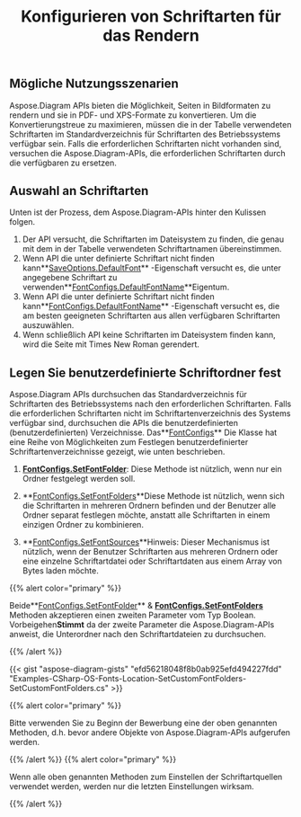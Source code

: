 ﻿---
title: Konfigurieren von Schriftarten für das Rendern
type: docs
weight: 10
url: /de/net/configuring-fonts-for-rendering/
---
## **Mögliche Nutzungsszenarien**

Aspose.Diagram APIs bieten die Möglichkeit, Seiten in Bildformaten zu rendern und sie in PDF- und XPS-Formate zu konvertieren. Um die Konvertierungstreue zu maximieren, müssen die in der Tabelle verwendeten Schriftarten im Standardverzeichnis für Schriftarten des Betriebssystems verfügbar sein. Falls die erforderlichen Schriftarten nicht vorhanden sind, versuchen die Aspose.Diagram-APIs, die erforderlichen Schriftarten durch die verfügbaren zu ersetzen.

## **Auswahl an Schriftarten**

Unten ist der Prozess, dem Aspose.Diagram-APIs hinter den Kulissen folgen.

1. Der API versucht, die Schriftarten im Dateisystem zu finden, die genau mit dem in der Tabelle verwendeten Schriftartnamen übereinstimmen.
1.  Wenn API die unter definierte Schriftart nicht finden kann**[SaveOptions.DefaultFont](https://reference.aspose.com/diagram/net/aspose.diagram.saving/saveoptions/defaultfont/)** -Eigenschaft versucht es, die unter angegebene Schriftart zu verwenden**[FontConfigs.DefaultFontName](https://reference.aspose.com/diagram/net/aspose.diagram/fontconfigs/defaultfontname/)**Eigentum.
1.  Wenn API die unter definierte Schriftart nicht finden kann**[FontConfigs.DefaultFontName](https://reference.aspose.com/diagram/net/aspose.diagram/fontconfigs/defaultfontname/)** -Eigenschaft versucht es, die am besten geeigneten Schriftarten aus allen verfügbaren Schriftarten auszuwählen.
1. Wenn schließlich API keine Schriftarten im Dateisystem finden kann, wird die Seite mit Times New Roman gerendert.

## **Legen Sie benutzerdefinierte Schriftordner fest**

 Aspose.Diagram APIs durchsuchen das Standardverzeichnis für Schriftarten des Betriebssystems nach den erforderlichen Schriftarten. Falls die erforderlichen Schriftarten nicht im Schriftartenverzeichnis des Systems verfügbar sind, durchsuchen die APIs die benutzerdefinierten (benutzerdefinierten) Verzeichnisse. Das**[FontConfigs](https://reference.aspose.com/diagram/net/aspose.diagram/fontconfigs/)** Die Klasse hat eine Reihe von Möglichkeiten zum Festlegen benutzerdefinierter Schriftartenverzeichnisse gezeigt, wie unten beschrieben.

1. **[FontConfigs.SetFontFolder](https://reference.aspose.com/diagram/net/aspose.diagram/fontconfigs/setfontfolder/)**: Diese Methode ist nützlich, wenn nur ein Ordner festgelegt werden soll.

1. **[FontConfigs.SetFontFolders](https://reference.aspose.com/diagram/net/aspose.diagram/fontconfigs/setfontfolders/)**Diese Methode ist nützlich, wenn sich die Schriftarten in mehreren Ordnern befinden und der Benutzer alle Ordner separat festlegen möchte, anstatt alle Schriftarten in einem einzigen Ordner zu kombinieren.
1. **[FontConfigs.SetFontSources](https://reference.aspose.com/diagram/net/aspose.diagram/fontconfigs/setfontsources/)**Hinweis: Dieser Mechanismus ist nützlich, wenn der Benutzer Schriftarten aus mehreren Ordnern oder eine einzelne Schriftartdatei oder Schriftartdaten aus einem Array von Bytes laden möchte.

{{% alert color="primary" %}}

 Beide**[FontConfigs.SetFontFolder](https://reference.aspose.com/diagram/net/aspose.diagram/fontconfigs/setfontfolder/)** & **[FontConfigs.SetFontFolders](https://reference.aspose.com/diagram/net/aspose.diagram/fontconfigs/setfontfolders/)** Methoden akzeptieren einen zweiten Parameter vom Typ Boolean. Vorbeigehen**Stimmt** da der zweite Parameter die Aspose.Diagram-APIs anweist, die Unterordner nach den Schriftartdateien zu durchsuchen.

{{% /alert %}}

{{< gist "aspose-diagram-gists" "efd56218048f8b0ab925efd494227fdd" "Examples-CSharp-OS-Fonts-Location-SetCustomFontFolders-SetCustomFontFolders.cs" >}}

{{% alert color="primary" %}}

Bitte verwenden Sie zu Beginn der Bewerbung eine der oben genannten Methoden, d.h. bevor andere Objekte von Aspose.Diagram-APIs aufgerufen werden.

{{% /alert %}} {{% alert color="primary" %}}

Wenn alle oben genannten Methoden zum Einstellen der Schriftartquellen verwendet werden, werden nur die letzten Einstellungen wirksam.

{{% /alert %}}

